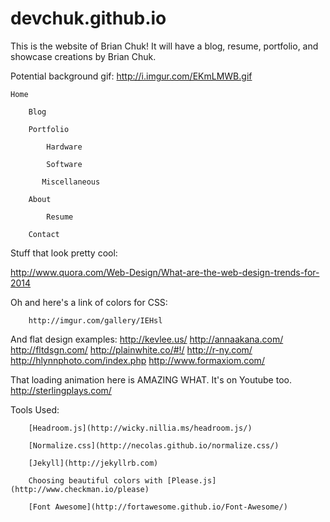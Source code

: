 devchuk.github.io
=================

This is the website of Brian Chuk! It will have a blog, resume, portfolio, and showcase creations by Brian Chuk.

Potential background gif: http://i.imgur.com/EKmLMWB.gif

	Home

		Blog

		Portfolio

			Hardware

			Software

	 	   Miscellaneous

		About

			Resume

		Contact


Stuff that look pretty cool:

http://www.quora.com/Web-Design/What-are-the-web-design-trends-for-2014

Oh and here's a link of colors for CSS:

		http://imgur.com/gallery/IEHsl

		

And flat design examples:
		http://kevlee.us/
		http://annaakana.com/
		http://fltdsgn.com/
		http://plainwhite.co/#!/
		http://r-ny.com/
		http://hlynnphoto.com/index.php
		http://www.formaxiom.com/

That loading animation here is AMAZING WHAT. It's on Youtube too.
http://sterlingplays.com/


Tools Used:

		[Headroom.js](http://wicky.nillia.ms/headroom.js/)

		[Normalize.css](http://necolas.github.io/normalize.css/)

		[Jekyll](http://jekyllrb.com)

		Choosing beautiful colors with [Please.js](http://www.checkman.io/please)

		[Font Awesome](http://fortawesome.github.io/Font-Awesome/)